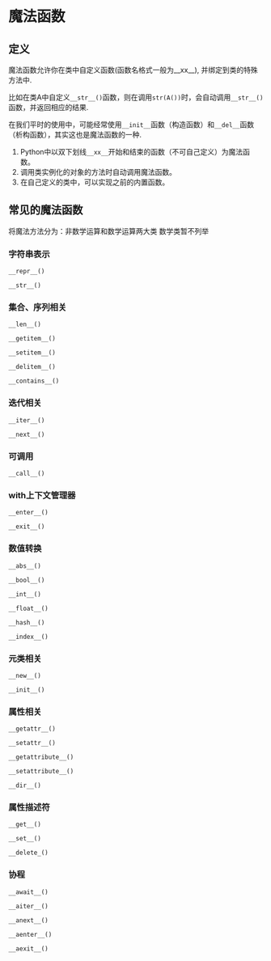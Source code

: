 # 魔法函数

## 定义
魔法函数允许你在类中自定义函数(函数名格式一般为__xx__), 并绑定到类的特殊方法中.

比如在类A中自定义`__str__()`函数，则在调用`str(A())`时，会自动调用`__str__()`函数，并返回相应的结果.

在我们平时的使用中，可能经常使用`__init__`函数（构造函数）和`__del__`函数（析构函数），其实这也是魔法函数的一种.

1. Python中以双下划线`__xx__`开始和结束的函数（不可自己定义）为魔法函数。
2. 调用类实例化的对象的方法时自动调用魔法函数。
3. 在自己定义的类中，可以实现之前的内置函数。

## 常见的魔法函数
将魔法方法分为：非数学运算和数学运算两大类 数学类暂不列举

### 字符串表示
`__repr__()`

`__str__()`

### 集合、序列相关
`__len__()`

`__getitem__()`

`__setitem__()`

`__delitem__()`

`__contains__()`

### 迭代相关
`__iter__()`

`__next__()`

### 可调用
`__call__()`

### with上下文管理器
`__enter__()`

`__exit__()`

### 数值转换
`__abs__()`

`__bool__()`

`__int__()`

`__float__()`

`__hash__()`

`__index__()`

### 元类相关
`__new__()`

`__init__()`

### 属性相关
`__getattr__()`

`__setattr__()`

`__getattribute__()`

`__setattribute__()`

`__dir__()`

### 属性描述符
`__get__()`

`__set__()`

`__delete_()`

### 协程
`__await__()`

`__aiter__()`

`__anext__()`

`__aenter__()`

`__aexit__()`




